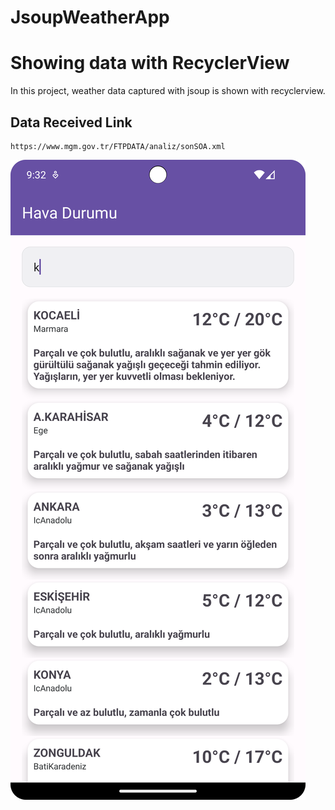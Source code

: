 # JsoupWeatherApp

# Showing data with RecyclerView
 
In this project, weather data captured with jsoup is shown with recyclerview.



## Data Received Link

```
https://www.mgm.gov.tr/FTPDATA/analiz/sonSOA.xml

```

![Proje Ekran Görüntüsü](screenshots/search.png)



